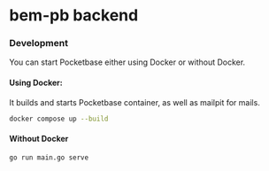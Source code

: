 # bem-pb backend

### Development
You can start Pocketbase either using Docker or without Docker.

#### Using Docker:
    
It builds and starts Pocketbase container, as well as mailpit for mails.

```sh
docker compose up --build
```

#### Without Docker

```sh
go run main.go serve
```
